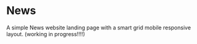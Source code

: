 # News
A simple News website landing page with a smart grid mobile responsive layout. (working in progress!!!!)
